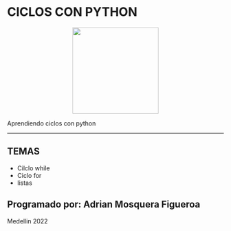 # CICLOS CON PYTHON

<p align="center">
    <img src="https://m.media-amazon.com/images/I/51lN8PoqLRS._AC_SY741_.jpg" width="200" height="200">
<p>

Aprendiendo ciclos con python
***
## TEMAS
- Cilclo while 
- Ciclo for
- listas

## Programado por: Adrian Mosquera Figueroa 

Medellin 2022
